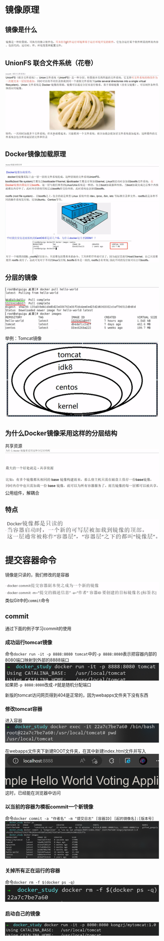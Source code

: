 # 镜像原理

## 镜像是什么

![](resources/2022-12-18-21-59-07.png)

## UnionFS 联合文件系统（花卷）

![](resources/2022-12-18-22-01-04.png)

## Docker镜像加载原理

![](resources/2022-12-18-22-02-53.png)
![](resources/2022-12-18-22-06-50.png)

## 分层的镜像

![](resources/2022-12-18-22-11-26.png)

举例：Tomcat镜像
![](resources/2022-12-18-22-13-03.png)

## 为什么Docker镜像采用这样的分层结构

共享资源
![](resources/2022-12-18-22-16-58.png)
公用组件，解耦合

## 特点

![](resources/2022-12-18-22-20-01.png)

# 提交容器命令

镜像是只读的，我们修改的是容器

![](resources/2022-12-18-22-21-41.png)
类似Git中的```commit```命令

## commit

通过下面的例子学习commit的使用

### 成功运行tomcat镜像

命令```docker run -it -p 8888:8080 tomcat```中的```-p 8888:8080```表示把容器内部的8080端口映射到外部的8888端口
![](resources/2022-12-18-22-33-05.png)
如果把```-p 8888:8080```改成```-P```就是随机分配端口

新版的tomcat访问网页得到404是正常的，因为webapps文件夹下没有东西

### 修改tomcat容器

进入容器
![](resources/2022-12-18-22-43-21.png)

在webapps文件夹下新建ROOT文件夹，在其中新建index.html文件并写入
![](resources/2022-12-18-22-54-03.png)
这时，已经能在浏览器中访问

### 以当前的容器为模板commit一个新镜像

命令```docker commit -a "作者名" -m "提交日志" [容器ID] [起的镜像名]:[版本号]```
![](resources/2022-12-18-23-00-04.png)

### 关掉所有正在运行的容器

命令```docker rm -f $(docker ps -q)```
![](resources/2022-12-18-23-02-54.png)

### 启动自己的镜像

![](resources/2022-12-18-23-10-06.png)


